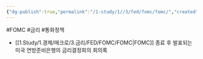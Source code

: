```yaml
---
{"dg-publish":true,"permalink":"/1-study/1//3/fed/fomc/fomc/","created":"2024-11-20T21:02:27.167+09:00","updated":"2025-06-03T20:07:19.745+09:00"}
---
```


#FOMC #금리 #통화정책


- [[1.Study/1.경제/매크로/3.금리/FED/FOMC/FOMC\|FOMC]] 종료 후 발표되는 미국 연방준비은행의 금리결정회의 회의록